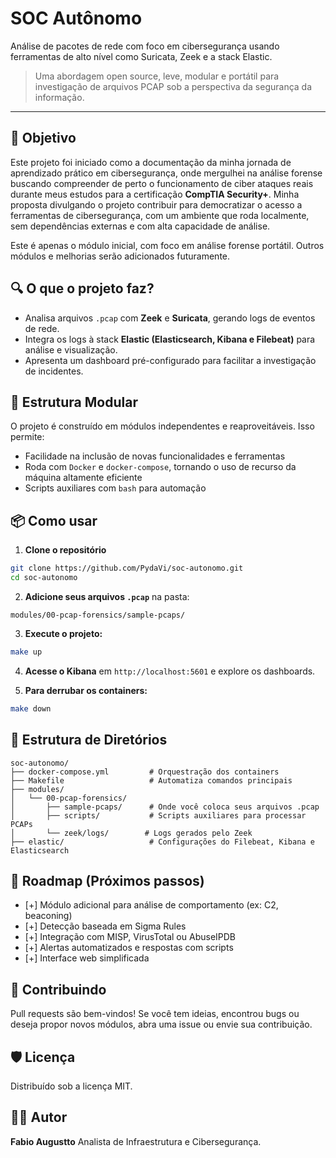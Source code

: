 # SOC Autônomo

Análise de pacotes de rede com foco em cibersegurança usando ferramentas de alto nível como Suricata, Zeek e a stack Elastic.

> Uma abordagem open source, leve, modular e portátil para investigação de arquivos PCAP sob a perspectiva da segurança da informação.

---

## 🎯 Objetivo

Este projeto foi iniciado como a documentação da minha jornada de aprendizado prático em cibersegurança, onde mergulhei na análise forense buscando compreender de perto o funcionamento de ciber ataques reais durante meus estudos para a certificação **CompTIA Security+**. Minha proposta divulgando o projeto contribuir para democratizar o acesso a ferramentas de cibersegurança, com um ambiente que roda localmente, sem dependências externas e com alta capacidade de análise.

Este é apenas o módulo inicial, com foco em análise forense portátil. Outros módulos e melhorias serão adicionados futuramente.

## 🔍 O que o projeto faz?

* Analisa arquivos `.pcap` com **Zeek** e **Suricata**, gerando logs de eventos de rede.
* Integra os logs à stack **Elastic (Elasticsearch, Kibana e Filebeat)** para análise e visualização.
* Apresenta um dashboard pré-configurado para facilitar a investigação de incidentes.

## 🧱 Estrutura Modular

O projeto é construído em módulos independentes e reaproveitáveis. Isso permite:

* Facilidade na inclusão de novas funcionalidades e ferramentas
* Roda com `Docker` e `docker-compose`, tornando o uso de recurso da máquina altamente eficiente
* Scripts auxiliares com `bash` para automação

## 📦 Como usar

1. **Clone o repositório**

```bash
git clone https://github.com/PydaVi/soc-autonomo.git
cd soc-autonomo
```

2. **Adicione seus arquivos `.pcap`** na pasta:

```
modules/00-pcap-forensics/sample-pcaps/
```

3. **Execute o projeto:**

```bash
make up
```

4. **Acesse o Kibana** em `http://localhost:5601` e explore os dashboards.

5. **Para derrubar os containers:**

```bash
make down
```

## 📁 Estrutura de Diretórios

```
soc-autonomo/
├── docker-compose.yml         # Orquestração dos containers
├── Makefile                   # Automatiza comandos principais
├── modules/
│   └── 00-pcap-forensics/
│       ├── sample-pcaps/      # Onde você coloca seus arquivos .pcap
│       ├── scripts/           # Scripts auxiliares para processar PCAPs
│       └── zeek/logs/        # Logs gerados pelo Zeek
├── elastic/                   # Configurações do Filebeat, Kibana e Elasticsearch
```

## 🚧 Roadmap (Próximos passos)

* \[+] Módulo adicional para análise de comportamento (ex: C2, beaconing)
* \[+] Detecção baseada em Sigma Rules
* \[+] Integração com MISP, VirusTotal ou AbuseIPDB
* \[+] Alertas automatizados e respostas com scripts
* \[+] Interface web simplificada

## 🤝 Contribuindo

Pull requests são bem-vindos! Se você tem ideias, encontrou bugs ou deseja propor novos módulos, abra uma issue ou envie sua contribuição.

## 🛡 Licença

Distribuído sob a licença MIT.

## 👨‍💻 Autor

**Fabio Augustto**
Analista de Infraestrutura e Cibersegurança.
